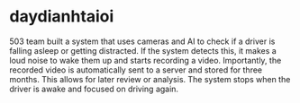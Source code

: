 ﻿# daydianhtaioi

503 team built a system that uses cameras and AI to check if a driver is falling asleep or getting distracted. If the system detects this, it makes a loud noise to wake them up and starts recording a video. Importantly, the recorded video is automatically sent to a server and stored for three months. This allows for later review or analysis. The system stops when the driver is awake and focused on driving again.
